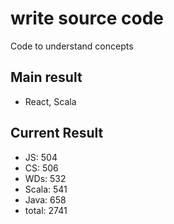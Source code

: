 # write source code

Code to understand concepts

## Main result
- React, Scala


## Current Result
*    JS:        504
*    CS:        506
*    WDs:       532
*    Scala:     541
*    Java:      658
*    total:     2741